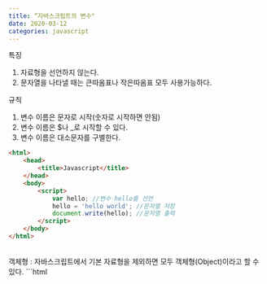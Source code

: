 ```yaml
---
title: “자바스크립트의 변수"
date: 2020-03-12
categories: javascript
---
```


특징
1. 자료형을 선언하지 않는다.
2. 문자열을 나타낼 때는 큰따옴표나 작은따옴표 모두 사용가능하다.
 

규칙
1. 변수 이름은 문자로 시작(숫자로 시작하면 안됨)
2. 변수 이름은 $나 _로 시작할 수 있다.
3. 변수 이름은 대소문자를 구별한다.
```html
<html>
    <head>
        <title>Javascript</title>
    </head>
    <body>
        <script>
            var hello; //변수 hello를 선언
            hello = 'hello world'; //문자열 저장
            document.write(hello); //문자열 출력
        </script>
    </body>
</html>
```

<br>
객체형 : 자바스크립트에서 기본 자료형을 제외하면 모두 객체형(Object)이라고 할 수 있다.
```html
<html>
    <head>
        <title>Javascript</title>
    </head>
    <body>
        <script>
            var myCar = {
                model : "bmw",
                color : "gray",
                hp : 100
            };

            document.write(myCar.model+'<br>');
            document.write(myCar.color+'<br>');
            document.write(myCar.hp);
        </script>
    </body>
</html>
```